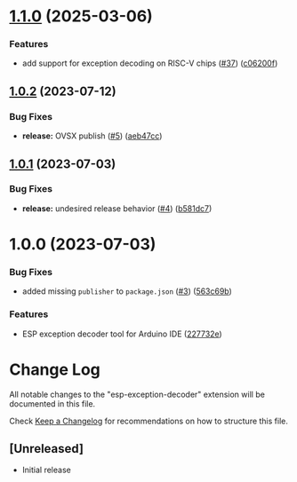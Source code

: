 # [1.1.0](https://github.com/dankeboy36/esp-exception-decoder/compare/1.0.2...1.1.0) (2025-03-06)


### Features

* add support for exception decoding on RISC-V chips ([#37](https://github.com/dankeboy36/esp-exception-decoder/issues/37)) ([c06200f](https://github.com/dankeboy36/esp-exception-decoder/commit/c06200f186b33fa48dbff2a8c53f419c0aa0d000))

## [1.0.2](https://github.com/dankeboy36/esp-exception-decoder/compare/1.0.1...1.0.2) (2023-07-12)


### Bug Fixes

* **release:** OVSX publish ([#5](https://github.com/dankeboy36/esp-exception-decoder/issues/5)) ([aeb47cc](https://github.com/dankeboy36/esp-exception-decoder/commit/aeb47cc0cdeba60f983782fcabffe8e4e105a4ef))

## [1.0.1](https://github.com/dankeboy36/esp-exception-decoder/compare/v1.0.0...1.0.1) (2023-07-03)


### Bug Fixes

* **release:** undesired release behavior ([#4](https://github.com/dankeboy36/esp-exception-decoder/issues/4)) ([b581dc7](https://github.com/dankeboy36/esp-exception-decoder/commit/b581dc7d23c126ab4e551e23b765dffb578739d4))

# 1.0.0 (2023-07-03)


### Bug Fixes

* added missing `publisher` to `package.json` ([#3](https://github.com/dankeboy36/esp-exception-decoder/issues/3)) ([563c69b](https://github.com/dankeboy36/esp-exception-decoder/commit/563c69b30f5accca3be575f0673d88053ae6177b))


### Features

* ESP exception decoder tool for Arduino IDE ([227732e](https://github.com/dankeboy36/esp-exception-decoder/commit/227732e620058492466c79a512a6980291720266))

# Change Log

All notable changes to the "esp-exception-decoder" extension will be documented in this file.

Check [Keep a Changelog](http://keepachangelog.com/) for recommendations on how to structure this file.

## [Unreleased]

- Initial release
